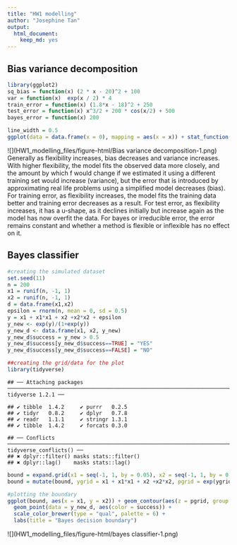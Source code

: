 ```yaml
---
title: "HW1 modelling"
author: "Josephine Tan"
output: 
  html_document:
    keep_md: yes
---
```

## Bias variance decomposition

```r
library(ggplot2)
sq_bias = function(x) (2 * x - 20)^2 + 100
var = function(x)  exp(x / 2) * 4
train_error = function(x) (1.8*x - 18)^2 + 250
test_error = function(x) x^3/2 + 200 * cos(x/2) + 500
bayes_error = function(x) 200

line_width = 0.5
ggplot(data = data.frame(x = 0), mapping = aes(x = x)) + stat_function(fun = test_error, size = line_width, aes(color = "Test Error")) + stat_function(fun = sq_bias, size = line_width, aes(color = "Squared Bias")) + stat_function(fun = var, size = line_width, aes(color = "Variance")) +  stat_function(fun = train_error, size = line_width, aes(color = "Training Error")) +  stat_function(fun = bayes_error, size = line_width, aes(color = "Bayes Error")) + xlim(0, 8) + ylim(0, 800) + labs(title = "Typical Bias-Variance Decomposition", x="Flexibility(ascending)", y = "Error rate")
```

![](HW1_modelling_files/figure-html/Bias variance decomposition-1.png)<!-- -->
Generally as flexibility increases, bias decreases and variance increases. With higher flexibility, the model fits the observed data more closely, and the amount by which f would change if we estimated it using a different training set would increase (variance), but the error that is introduced by approximating real life problems using a simplified model decreases (bias). For training error, as flexibility increases, the model fits the training data better and training error decreases as a result. For test error, as flexibility increases, it has a u-shape, as it declines initially but increase again as the model has now overfit the data. For bayes or irreducible error, the error remains constant and whether a method is flexible or inflexible has no effect on it.

## Bayes classifier

```r
#creating the simulated dataset
set.seed(11) 
n = 200
x1 = runif(n, -1, 1)
x2 = runif(n, -1, 1)
d = data.frame(x1,x2)
epsilon = rnorm(n, mean = 0, sd = 0.5)
y = x1 + x1*x1 + x2 +x2*x2 + epsilon
y_new <- exp(y)/(1+exp(y))
y_new_d <- data.frame(x1, x2, y_new)
y_new_d$success = y_new > 0.5
y_new_d$success[y_new_d$success==TRUE] = "YES"
y_new_d$success[y_new_d$success==FALSE] = "NO"

##creating the grid/data for the plot
library(tidyverse)
```

```
## ── Attaching packages ──────────────────────────────────────────────────────────────────────── tidyverse 1.2.1 ──
```

```
## ✔ tibble  1.4.2     ✔ purrr   0.2.5
## ✔ tidyr   0.8.2     ✔ dplyr   0.7.8
## ✔ readr   1.1.1     ✔ stringr 1.3.1
## ✔ tibble  1.4.2     ✔ forcats 0.3.0
```

```
## ── Conflicts ─────────────────────────────────────────────────────────────────────────── tidyverse_conflicts() ──
## ✖ dplyr::filter() masks stats::filter()
## ✖ dplyr::lag()    masks stats::lag()
```

```r
bound = expand.grid(x1 = seq(-1, 1, by = 0.05), x2 = seq(-1, 1, by = 0.05))
bound = mutate(bound, ygrid = x1 + x1*x1 + x2 +x2*x2, pgrid = exp(ygrid)/(1+exp(ygrid)), grid_success = pgrid > 0.5)

#plotting the boundary
ggplot(bound, aes(x = x1, y = x2)) + geom_contour(aes(z = pgrid, group = grid_success), bins = 1) +
  geom_point(data = y_new_d, aes(color = success)) +
  scale_color_brewer(type = "qual", palette = 6) +
  labs(title = "Bayes decision boundary")
```

![](HW1_modelling_files/figure-html/bayes classifier-1.png)<!-- -->
